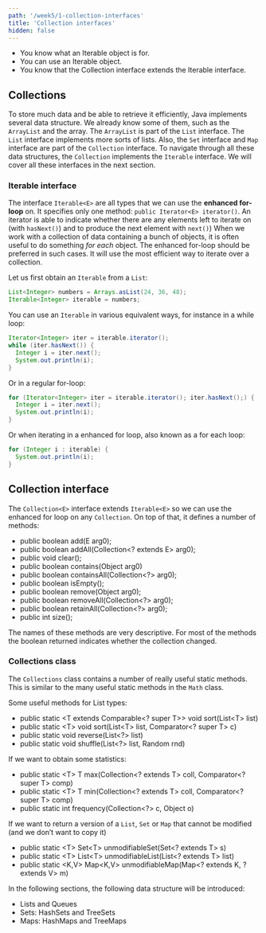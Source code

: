 ```yaml
---
path: '/week5/1-collection-interfaces'
title: 'Collection interfaces'
hidden: false
---
```


<text-box variant='learningObjectives' name='Learning Objectives'>

- You know what an Iterable object is for.
- You can use an Iterable object.
- You know that the Collection interface extends the Iterable interface.

</text-box>

## Collections
To store much data and be able to retrieve it efficiently, Java implements several data structure. We already know some of them, such as the `ArrayList` and the array. The `ArrayList` is part of the `List` interface. The `List` interface implements more sorts of lists. Also, the `Set` interface and `Map` interface are part of the `Collection` interface. To navigate through all these data structures, the `Collection` implements the `Iterable` interface. We will cover all these interfaces in the next section.

### Iterable interface
The interface `Iterable<E>` are all types that we can use the **enhanced for-loop** on.
It specifies only one method: `public Iterator<E> iterator()`. 
An iterator is able to indicate whether there are any elements left to iterate on (with `hasNext()`) and to produce the next element with `next()`)
When we work with a collection of data containing a bunch of objects, it is often useful to do something _for each_ object.
The enhanced for-loop should be preferred in such cases. It will use the most efficient way to iterate over a collection.

Let us first obtain an `Iterable` from a `List`:
```java
List<Integer> numbers = Arrays.asList(24, 36, 48);
Iterable<Integer> iterable = numbers;
``` 

You can use an `Iterable` in various equivalent ways, for instance in a while loop:
```java
Iterator<Integer> iter = iterable.iterator();
while (iter.hasNext()) {
  Integer i = iter.next();
  System.out.println(i);
}
```

Or in a regular for-loop:
```java
for (Iterator<Integer> iter = iterable.iterator(); iter.hasNext();) {
  Integer i = iter.next();
  System.out.println(i);
}
```

Or when iterating in a enhanced for loop, also known as a for each loop:
```java
for (Integer i : iterable) {
  System.out.println(i);
}
```

## Collection interface
The `Collection<E>` interface extends `Iterable<E>` so we can use the enhanced for loop on any `Collection`.
On top of that, it defines a number of methods:

- public boolean add(E arg0);
- public boolean addAll(Collection<? extends E> arg0);
- public void clear();
- public boolean contains(Object arg0)
- public boolean containsAll(Collection<?> arg0);
- public boolean isEmpty();
- public boolean remove(Object arg0);
- public boolean removeAll(Collection<?> arg0);
- public boolean retainAll(Collection<?> arg0);
- public int size();

The names of these methods are very descriptive. For most of the methods the boolean returned indicates whether the collection changed.

### Collections class
The `Collections` class contains a number of really useful static methods. This is similar to the many useful static methods in the `Math` class.

Some useful methods for List types:

- public static &lt;T extends Comparable&lt;? super T&gt;&gt; void sort(List&lt;T&gt; list)
- public static &lt;T&gt; void sort(List&lt;T&gt; list, Comparator&lt;? super T&gt; c)
- public static void reverse(List&lt;?&gt; list)
- public static void shuffle(List&lt;?&gt; list, Random rnd)

If we want to obtain some statistics:

- public static &lt;T&gt; T max(Collection&lt;? extends T&gt; coll, Comparator&lt;? super T&gt; comp)
- public static &lt;T&gt; T min(Collection&lt;? extends T&gt; coll, Comparator&lt;? super T&gt; comp)
- public static int frequency(Collection&lt;?&gt; c, Object o)

If we want to return a version of a `List`, `Set` or `Map` that cannot be modified (and we don’t want to copy it)

- public static &lt;T&gt; Set&lt;T&gt; unmodifiableSet(Set&lt;? extends T&gt; s)
- public static &lt;T&gt; List&lt;T&gt; unmodifiableList(List&lt;? extends T&gt; list)
- public static &lt;K,V&gt; Map&lt;K,V&gt; unmodifiableMap(Map&lt;? extends K, ? extends V&gt; m)

In the following sections, the following data structure will be introduced: 

- Lists and Queues
- Sets: HashSets and TreeSets
- Maps: HashMaps and TreeMaps
